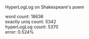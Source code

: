 HyperLogLog on Shakespeare's poem

word count: 18636<br/>
exactly uniq count: 5342<br/>
hyperLogLog count: 5370<br/>
error: 0.524%
